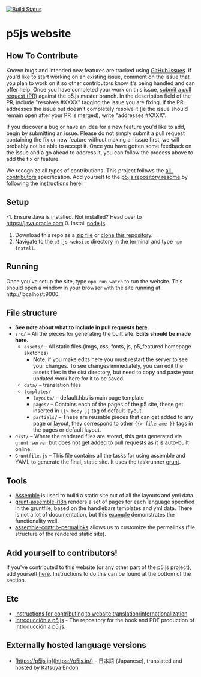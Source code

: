 [![Build Status](https://travis-ci.com/processing/p5.js-website.svg?branch=master)](https://travis-ci.com/processing/p5.js-website)

# p5js website

## How To Contribute

Known bugs and intended new features are tracked using [GitHub issues](https://github.com/processing/p5.js-website/issues). If you'd like to start working on an existing issue, comment on the issue that you plan to work on it so other contributors know it's being handled and can offer help. Once you have completed your work on this issue, [submit a pull request (PR)](https://github.com/processing/p5.js/blob/master/developer_docs/preparing_a_pull_request.md) against the p5.js master branch. In the description field of the PR, include "resolves #XXXX" tagging the issue you are fixing. If the PR addresses the issue but doesn't completely resolve it (ie the issue should remain open after your PR is merged), write "addresses #XXXX".

If you discover a bug or have an idea for a new feature you'd like to add, begin by submitting an issue. Please do not simply submit a pull request containing the fix or new feature without making an issue first, we will probably not be able to accept it. Once you have gotten some feedback on the issue and a go ahead to address it, you can follow the process above to add the fix or feature.

We recognize all types of contributions. This project follows the [all-contributors](https://github.com/kentcdodds/all-contributors) specification. Add yourself to the [p5.js repository readme](https://github.com/processing/p5.js/blob/master/README.md#contributors) by following the [instructions here](https://github.com/processing/p5.js/issues/2309)!

## Setup

-1. Ensure Java is installed. Not installed?  Head over to https://java.oracle.com
0. Install [node.js](https://nodejs.org/en/download/).
1. Download this repo as a [zip file](https://github.com/processing/p5.js-website/archive/master.zip) or [clone this repository](https://help.github.com/articles/cloning-a-repository/). 
2. Navigate to the `p5.js-website` directory in the terminal and type `npm install`.

## Running

Once you've setup the site, type `npm run watch` to run the website. This should open a window in your browser with the site running at http://localhost:9000.

## File structure

* __See note about what to include in pull requests [here](https://github.com/processing/p5.js-website/wiki/Pull-requests).__
* `src/` – All the pieces for generating the built site. __Edits should be made here.__
  * `assets/` – All static files (imgs, css, fonts, js, p5_featured homepage sketches)
    * Note: if you make edits here you must restart the server to see your changes. To see changes immediately, you can edit the assets files in the dist directory, but need to copy and paste your updated work here for it to be saved.
  * `data/` – translation files
  * `templates/`
    * `layouts/` – default.hbs is main page template
    * `pages/` – Contains each of the pages of the p5 site, these get inserted in `{{> body }}` tag of default layout.
    * `partials/` – These are reusable pieces that can get added to any page or layout, they correspond to other `{{> filename }}` tags in the pages or default layout.
* `dist/` – Where the rendered files are stored, this gets generated via `grunt server` but does not get added to pull requests as it is auto-built online.
* `Gruntfile.js` – This file contains all the tasks for using assemble and YAML to generate the final, static site. It uses the taskrunner [grunt](http://gruntjs.com/).

## Tools

* [Assemble](http://assemble.io/) is used to build a static site out of all the layouts and yml data.
* [grunt-assemble-i18n](https://github.com/assemble/grunt-assemble-i18n) renders a set of pages for each language specified in the gruntfile, based on the handlebars templates and yml data. There is not a lot of documentation, but this [example](https://github.com/LaurentGoderre/i18n-demo) demonstrates the functionality well.
* [assemble-contrib-permalinks](https://github.com/assemble/assemble-permalinks) allows us to customize the permalinks (file structure of the rendered static site).

## Add yourself to contributors!

If you've contributed to this website (or any other part of the p5.js project), add yourself [here](https://github.com/processing/p5.js#contributors). Instructions to do this can be found at the bottom of the section.

 
## Etc
* [Instructions for contributing to website translation/internationalization](https://github.com/processing/p5.js-website/blob/master/contributor_docs/i18n_contribution.md)
* [Introducción a p5.js](https://github.com/processing/p5.js-getting-started-es) - The repository for the book and PDF production of [Introducción a p5.js](http://p5js.org/books/).

## Externally hosted language versions
* [https://p5js.jp](https://p5js.jp/) - 日本語 (Japanese), translated and hosted by [Katsuya Endoh](https://enkatsu.org/)
